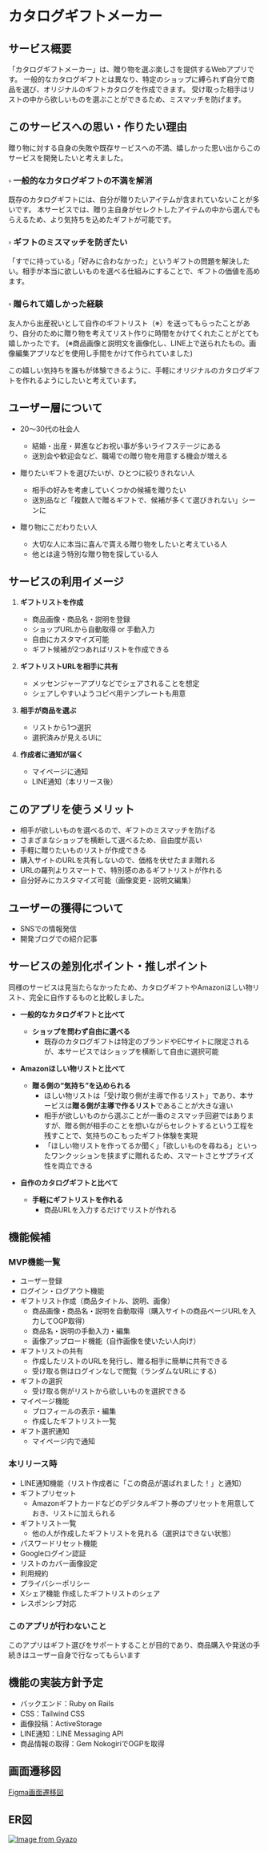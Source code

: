 # カタログギフトメーカー

## サービス概要
「カタログギフトメーカー」は、贈り物を選ぶ楽しさを提供するWebアプリです。
一般的なカタログギフトとは異なり、特定のショップに縛られず自分で商品を選び、オリジナルのギフトカタログを作成できます。
受け取った相手はリストの中から欲しいものを選ぶことができるため、ミスマッチを防げます。


## このサービスへの思い・作りたい理由
贈り物に対する自身の失敗や既存サービスへの不満、嬉しかった思い出からこのサービスを開発したいと考えました。

### ▫️ 一般的なカタログギフトの不満を解消
既存のカタログギフトには、自分が贈りたいアイテムが含まれていないことが多いです。
本サービスでは、贈り主自身がセレクトしたアイテムの中から選んでもらえるため、より気持ちを込めたギフトが可能です。

### ▫️ ギフトのミスマッチを防ぎたい
「すでに持っている」「好みに合わなかった」というギフトの問題を解決したい。相手が本当に欲しいものを選べる仕組みにすることで、ギフトの価値を高めます。

### ▫️ 贈られて嬉しかった経験
友人から出産祝いとして自作のギフトリスト（※）を送ってもらったことがあり、自分のために贈り物を考えてリスト作りに時間をかけてくれたことがとても嬉しかったです。
(※商品画像と説明文を画像化し、LINE上で送られたもの。画像編集アプリなどを使用し手間をかけて作られていました)

この嬉しい気持ちを誰もが体験できるように、手軽にオリジナルのカタログギフトを作れるようにしたいと考えています。



## ユーザー層について

- 20〜30代の社会人
  - 結婚・出産・昇進などお祝い事が多いライフステージにある
  - 送別会や歓迎会など、職場での贈り物を用意する機会が増える

- 贈りたいギフトを選びたいが、ひとつに絞りきれない人
	- 相手の好みを考慮していくつかの候補を贈りたい
  - 送別品など「複数人で贈るギフトで、候補が多くて選びきれない」シーンに

- 贈り物にこだわりたい人
  - 大切な人に本当に喜んで貰える贈り物をしたいと考えている人
  - 他とは違う特別な贈り物を探している人


## サービスの利用イメージ

1. **ギフトリストを作成**
   - 商品画像・商品名・説明を登録
   - ショップURLから自動取得 or 手動入力
   - 自由にカスタマイズ可能
   - ギフト候補が2つあればリストを作成できる

2. **ギフトリストURLを相手に共有**
   - メッセンジャーアプリなどでシェアされることを想定
   - シェアしやすいようコピペ用テンプレートも用意

3. **相手が商品を選ぶ**
   - リストから1つ選択
   - 選択済みが見えるUIに

4. **作成者に通知が届く**
   - マイページに通知
   - LINE通知（本リリース後）



## このアプリを使うメリット

- 相手が欲しいものを選べるので、ギフトのミスマッチを防げる
- さまざまなショップを横断して選べるため、自由度が高い
- 手軽に贈りたいものリストが作成できる
- 購入サイトのURLを共有しないので、価格を伏せたまま贈れる
- URLの羅列よりスマートで、特別感のあるギフトリストが作れる
- 自分好みにカスタマイズ可能（画像変更・説明文編集）



## ユーザーの獲得について

- SNSでの情報発信
- 開発ブログでの紹介記事



## サービスの差別化ポイント・推しポイント
同様のサービスは見当たらなかったため、カタログギフトやAmazonほしい物リスト、完全に自作するものと比較しました。

- **一般的なカタログギフトと比べて**
  - **ショップを問わず自由に選べる**
    - 既存のカタログギフトは特定のブランドやECサイトに限定されるが、本サービスではショップを横断して自由に選択可能
  
- **Amazonほしい物リストと比べて**
  - **贈る側の“気持ち”を込められる**
    - ほしい物リストは「受け取り側が主導で作るリスト」であり、本サービスは**贈る側が主導で作るリスト**であることが大きな違い
    - 相手が欲しいものから選ぶことが一番のミスマッチ回避ではありますが、贈る側が相手のことを想いながらセレクトするという工程を残すことで、気持ちのこもったギフト体験を実現
    - 「ほしい物リストを作ってるか聞く」「欲しいものを尋ねる」といったワンクッションを挟まずに贈れるため、スマートさとサプライズ性を両立できる
  
- **自作のカタログギフトと比べて**
  - **手軽にギフトリストを作れる**
    - 商品URLを入力するだけでリストが作れる



## 機能候補

### MVP機能一覧

- ユーザー登録
- ログイン・ログアウト機能
- ギフトリスト作成（商品タイトル、説明、画像）
    - 商品画像・商品名・説明を自動取得（購入サイトの商品ページURLを入力してOGP取得）
    - 商品名・説明の手動入力・編集
    - 画像アップロード機能（自作画像を使いたい人向け）
- ギフトリストの共有
    - 作成したリストのURLを発行し、贈る相手に簡単に共有できる
    - 受け取る側はログインなしで閲覧（ランダムなURLにする）
- ギフトの選択
    - 受け取る側がリストから欲しいものを選択できる
- マイページ機能
    - プロフィールの表示・編集
    - 作成したギフトリスト一覧
- ギフト選択通知
    - マイページ内で通知

### 本リリース時

- LINE通知機能（リスト作成者に「この商品が選ばれました！」と通知）
- ギフトプリセット
    - Amazonギフトカードなどのデジタルギフト券のプリセットを用意しておき、リストに加えられる
- ギフトリスト一覧
    - 他の人が作成したギフトリストを見れる（選択はできない状態）
- パスワードリセット機能
- Googleログイン認証
- リストのカバー画像設定
- 利用規約
- プライバシーポリシー
- Xシェア機能
    作成したギフトリストのシェア
- レスポンシブ対応

### このアプリが行わないこと
このアプリはギフト選びをサポートすることが目的であり、商品購入や発送の手続きはユーザー自身で行なってもらいます


## 機能の実装方針予定

- バックエンド：Ruby on Rails
- CSS：Tailwind CSS
- 画像投稿：ActiveStorage
- LINE通知：LINE Messaging API
- 商品情報の取得：Gem NokogiriでOGPを取得

## 画面遷移図
[Figma画面遷移図](https://www.figma.com/design/hwt5ympacYn9qtiDfzVVnB/%E3%82%AB%E3%82%BF%E3%83%AD%E3%82%B0%E3%82%AE%E3%83%95%E3%83%88%E3%83%A1%E3%83%BC%E3%82%AB%E3%83%BC?node-id=0-1&t=QJoscmJ46NNUi8KM-1)

## ER図
[![Image from Gyazo](https://i.gyazo.com/2e2be1d69833d8fa72bd3f6791de30b9.png)](https://gyazo.com/2e2be1d69833d8fa72bd3f6791de30b9)

